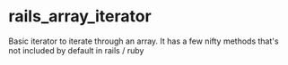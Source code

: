 rails_array_iterator
====================

Basic iterator to iterate through an array. It has a few nifty methods that's not included by default in rails / ruby